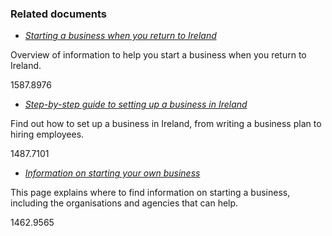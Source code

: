 ###  Related documents

  * [ _Starting a business when you return to Ireland_ ](/en/returning-to-ireland/setting-up-a-business/starting-a-business-when-you-return-to-ireland/)

Overview of information to help you start a business when you return to
Ireland.

1587.8976

  * [ _Step-by-step guide to setting up a business in Ireland_ ](/en/employment/types-of-employment/self-employment/step-by-step-guide-to-setting-up-a-business-in-ireland/)

Find out how to set up a business in Ireland, from writing a business plan to
hiring employees.

1487.7101

  * [ _Information on starting your own business_ ](/en/employment/types-of-employment/self-employment/finding-information-on-starting-business/)

This page explains where to find information on starting a business, including
the organisations and agencies that can help.

1462.9565
